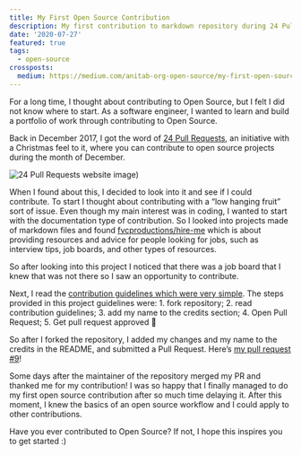 ```yaml
---
title: My First Open Source Contribution
description: My first contribution to markdown repository during 24 Pull Requests in 2017
date: '2020-07-27'
featured: true
tags:
  - open-source
crossposts:
  medium: https://medium.com/anitab-org-open-source/my-first-open-source-contribution-2aa45c9d6a32
---
```


<!-- ![first contribution illustrative image](/images/my-first-contribution-promo.png) -->

For a long time, I thought about contributing to Open Source, but I felt I did not know where to start. As a software engineer, I wanted to learn and build a portfolio of work through contributing to Open Source.

Back in December 2017, I got the word of [24 Pull Requests](https://24pullrequests.com/), an initiative with a Christmas feel to it, where you can contribute to open source projects during the month of December.

![24 Pull Requests website image)](/images/24-pull-requests.png)

When I found about this, I decided to look into it and see if I could contribute. To start I thought about contributing with a “low hanging fruit” sort of issue. Even though my main interest was in coding, I wanted to start with the documentation type of contribution. So I looked into projects made of markdown files and found [fvcproductions/hire-me](https://github.com/fvcproductions/hire-me/pull/9) which is about providing resources and advice for people looking for jobs, such as interview tips, job boards, and other types of resources.

So after looking into this project I noticed that there was a job board that I knew that was not there so I saw an opportunity to contribute.

Next, I read the [contribution guidelines which were very simple](https://github.com/fvcproductions/hire-me#contributing). The steps provided in this project guidelines were: 1. fork repository; 2. read contribution guidelines; 3. add my name to the credits section; 4. Open Pull Request; 5. Get pull request approved 🎉

So after I forked the repository, I added my changes and my name to the credits in the README, and submitted a Pull Request. Here’s [my pull request #9](https://github.com/fvcproductions/hire-me/pull/9)!

Some days after the maintainer of the repository merged my PR and thanked me for my contribution! I was so happy that I finally managed to do my first open source contribution after so much time delaying it. After this moment, I knew the basics of an open source workflow and I could apply to other contributions.

Have you ever contributed to Open Source? If not, I hope this inspires you to get started :)
